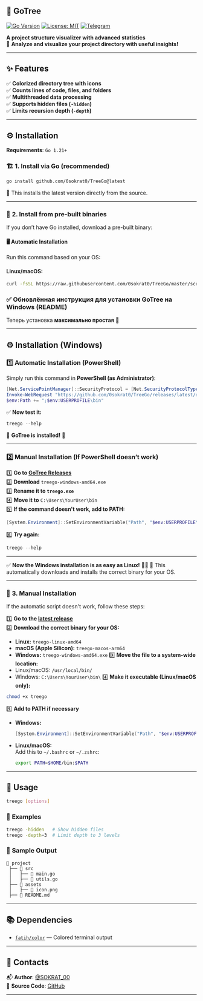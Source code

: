 ## 🌳 **GoTree**

[![Go Version](https://img.shields.io/badge/Go-1.21%2B-blue)](https://golang.org/)
[![License: MIT](https://img.shields.io/badge/License-MIT-green)](LICENSE)
[![Telegram](https://img.shields.io/badge/Telegram-Contact-blue)](https://t.me/SOKRAT_00)

**A project structure visualizer with advanced statistics**  
🚀 **Analyze and visualize your project directory with useful insights!**

---

## ✨ Features

✅ **Colorized directory tree with icons**  
✅ **Counts lines of code, files, and folders**  
✅ **Multithreaded data processing**  
✅ **Supports hidden files (`-hidden`)**  
✅ **Limits recursion depth (`-depth`)**  

---

## ⚙️ Installation

**Requirements**: `Go 1.21+`

### 🏗️ **1. Install via Go (recommended)**
```sh
go install github.com/0sokrat0/TreeGo@latest
```
📌 This installs the latest version directly from the source.

---

### 💾 **2. Install from pre-built binaries**  
If you don’t have Go installed, download a pre-built binary:

#### 🖥️ **Automatic Installation**
Run this command based on your OS:

#### **Linux/macOS:**
```sh
curl -fsSL https://raw.githubusercontent.com/0sokrat0/TreeGo/master/scripts/install.sh | bash
```
### ✅ **Обновлённая инструкция для установки GoTree на Windows (README)**  
Теперь установка **максимально простая** 🚀  

---

## ⚙️ **Installation (Windows)**
### **1️⃣ Automatic Installation (PowerShell)**
Simply run this command in **PowerShell (as Administrator)**:
```powershell
[Net.ServicePointManager]::SecurityProtocol = [Net.SecurityProtocolType]::Tls12
Invoke-WebRequest "https://github.com/0sokrat0/TreeGo/releases/latest/download/treego-windows-amd64.exe" -OutFile "$env:USERPROFILE\bin\treego.exe"
$env:Path += ";$env:USERPROFILE\bin"
```
✅ **Now test it:**
```powershell
treego --help
```
🚀 **GoTree is installed!** 🎉  

---

### **2️⃣ Manual Installation (If PowerShell doesn’t work)**  
1️⃣ **Go to [GoTree Releases](https://github.com/0sokrat0/TreeGo/releases/latest)**  
2️⃣ **Download** `treego-windows-amd64.exe`  
3️⃣ **Rename it to `treego.exe`**  
4️⃣ **Move it to** `C:\Users\YourUser\bin`  
5️⃣ **If the command doesn't work, add to PATH:**
```powershell
[System.Environment]::SetEnvironmentVariable("Path", "$env:USERPROFILE\bin;$env:Path", "User")
```
6️⃣ **Try again:**
```powershell
treego --help
```

---

✅ **Now the Windows installation is as easy as Linux!** 🚀🎉
📌 This automatically downloads and installs the correct binary for your OS.

---

### 📂 **3. Manual Installation**
If the automatic script doesn't work, follow these steps:

1️⃣ **Go to the [latest release](https://github.com/0sokrat0/TreeGo/releases/latest)**  
2️⃣ **Download the correct binary for your OS:**
   - **Linux:** `treego-linux-amd64`
   - **macOS (Apple Silicon):** `treego-macos-arm64`
   - **Windows:** `treego-windows-amd64.exe`
3️⃣ **Move the file to a system-wide location:**  
   - Linux/macOS: `/usr/local/bin/`
   - Windows: `C:\Users\YourUser\bin\`
4️⃣ **Make it executable (Linux/macOS only):**
   ```sh
   chmod +x treego
   ```
5️⃣ **Add to PATH if necessary**  
   - **Windows:**
     ```powershell
     [System.Environment]::SetEnvironmentVariable("Path", "$env:USERPROFILE\bin;$env:Path", "User")
     ```
   - **Linux/macOS:**  
     Add this to `~/.bashrc` or `~/.zshrc`:
     ```sh
     export PATH=$HOME/bin:$PATH
     ```

---

## 🚀 **Usage**

```sh
treego [options]
```

### 🔹 **Examples**
```sh
treego -hidden   # Show hidden files
treego -depth=3  # Limit depth to 3 levels
```

### 📌 **Sample Output**
```
📁 project
 ├── 📁 src
 │   ├── 📄 main.go
 │   ├── 📄 utils.go
 ├── 📁 assets
 │   ├── 📄 icon.png
 ├── 📄 README.md
```

---

## 📚 **Dependencies**
- [`fatih/color`](https://github.com/fatih/color) — Colored terminal output

---

## 🔗 **Contacts**
📬 **Author**: [@SOKRAT_00](https://t.me/SOKRAT_00)  
📂 **Source Code**: [GitHub](https://github.com/0sokrat0/TreeGo)

---
